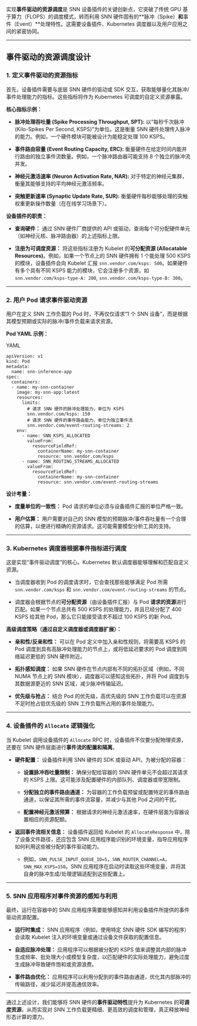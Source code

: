 实现**事件驱动的资源调度**是 SNN 设备插件的关键创新点，它突破了传统 GPU 基于算力（FLOPS）的调度模式，转而利用 SNN 硬件固有的**脉冲（Spike）**和**事件（Event）**处理特性。这需要设备插件、Kubernetes 调度器以及用户应用之间的紧密协同。

---

## 事件驱动的资源调度设计

### 1. 定义事件驱动的资源指标

首先，设备插件需要与底层 SNN 硬件的驱动或 SDK 交互，获取能够量化其脉冲/事件处理能力的指标。这些指标将作为 Kubernetes 可调度的自定义资源暴露。

**核心指标示例：**

- **脉冲处理吞吐量 (Spike Processing Throughput, SPT):** 以“每秒千次脉冲 (Kilo-Spikes Per Second, KSPS)”为单位。这是衡量 SNN 硬件处理传入脉冲的能力。例如，一个硬件模块可能被设计为能稳定处理 100 KSPS。
    
- **事件路由容量 (Event Routing Capacity, ERC):** 衡量硬件在给定时间内能并行路由的独立事件流数量。例如，一个脉冲路由器可能支持 8 个独立的脉冲流并发。
    
- **神经元激活速率 (Neuron Activation Rate, NAR):** 对于特定的神经元集群，衡量其能够支持的平均神经元激活频率。
    
- **突触更新速率 (Synaptic Update Rate, SUR):** 衡量硬件每秒能够处理的突触权重更新操作数量（在在线学习场景下）。
    

**设备插件的职责：**

- **查询硬件：** 通过 SNN 硬件厂商提供的 API 或驱动，查询每个可分配硬件单元（如神经元核、脉冲路由器）的上述指标上限。
    
- **注册为可调度资源：** 将这些指标注册为 Kubelet 的**可分配资源 (Allocatable Resources)**。例如，如果一个节点上的 SNN 硬件拥有 1 个能处理 500 KSPS 的模块，设备插件会向 Kubelet 汇报 `snn.vendor.com/ksps: 500`。如果硬件有多个具有不同 KSPS 能力的模块，它会注册多个资源，如 `snn.vendor.com/ksps-type-A: 200`, `snn.vendor.com/ksps-type-B: 300`。
    

---

### 2. 用户 Pod 请求事件驱动资源

用户在定义 SNN 工作负载的 Pod 时，不再仅仅请求“1 个 SNN 设备”，而是根据其模型预期或实际的脉冲/事件负载来请求资源。

**Pod YAML 示例：**

YAML

```
apiVersion: v1
kind: Pod
metadata:
  name: snn-inference-app
spec:
  containers:
  - name: my-snn-container
    image: my-snn-app:latest
    resources:
      limits:
        # 请求 SNN 硬件的脉冲处理能力，单位为 KSPS
        snn.vendor.com/ksps: 150 
        # 请求 SNN 硬件的事件路由能力，单位为独立事件流
        snn.vendor.com/event-routing-streams: 2 
    env:
      - name: SNN_KSPS_ALLOCATED
        valueFrom:
          resourceFieldRef:
            containerName: my-snn-container
            resource: snn.vendor.com/ksps
      - name: SNN_ROUTING_STREAMS_ALLOCATED
        valueFrom:
          resourceFieldRef:
            containerName: my-snn-container
            resource: snn.vendor.com/event-routing-streams
```

**设计考量：**

- **度量单位的一致性：** Pod 请求的单位必须与设备插件汇报的单位严格一致。
    
- **用户估算：** 用户需要对自己的 SNN 模型的预期脉冲/事件吞吐量有一个合理的估算，以便进行精确的资源请求。这可能需要模型分析工具的支持。
    

---

### 3. Kubernetes 调度器根据事件指标进行调度

这是实现“事件驱动调度”的核心。Kubernetes 默认调度器能够理解和匹配自定义资源。

- 当调度器收到 Pod 的调度请求时，它会查找那些能够满足 Pod 所需 `snn.vendor.com/ksps` 和 `snn.vendor.com/event-routing-streams` 的节点。
    
- 调度器会根据节点的**可分配资源**（由设备插件汇报）与 Pod **请求的资源**进行匹配。如果一个节点总共有 500 KSPS 的处理能力，并且已经分配了 400 KSPS 给其他 Pod，那么它只能接受请求不超过 100 KSPS 的新 Pod。
    

**高级调度策略（通过自定义调度器或调度器扩展）：**

- **亲和性/反亲和性：** 可以在 Pod 定义中加入亲和性规则，将需要高 KSPS 的 Pod 调度到具有高脉冲处理能力的节点上，或将低延迟要求的 Pod 调度到网络延迟更低的 SNN 硬件附近。
    
- **拓扑感知调度：** 如果 SNN 硬件在节点内部有不同的拓扑区域（例如，不同 NUMA 节点上的 SNN 模块），调度器可以感知这些拓扑，并将 Pod 调度到与其数据源更近的 SNN 区域，减少脉冲传输延迟。
    
- **优先级与抢占：** 结合 Pod 的优先级，高优先级的 SNN 工作负载可以在资源不足时抢占低优先级的 SNN 工作负载所占用的事件处理能力。
    

---

### 4. 设备插件的 `Allocate` 逻辑强化

当 Kubelet 调用设备插件的 `Allocate` RPC 时，设备插件不仅要分配物理资源，还要在 SNN 硬件层面进行**事件流的配置和隔离**。

- **硬件配置：** 设备插件利用 SNN 硬件的 SDK 或驱动 API，为被分配的容器：
    
    - **设置脉冲吞吐量限制：** 确保分配给容器的 SNN 硬件单元不会超过其请求的 KSPS 上限。这可能涉及配置硬件的内部队列、调度器或带宽限制。
        
    - **分配独立的事件路由通道：** 为容器的工作负载预留或配置特定的事件路由通道，以保证其所需的事件流容量，并减少与其他 Pod 之间的干扰。
        
    - **配置神经元激活预算：** 根据请求的神经元激活速率，在硬件层面为容器设置相应的资源配额。
        
- **返回事件流相关信息：** 设备插件返回给 Kubelet 的 `AllocateResponse` 中，除了设备文件路径，还应包含 SNN 应用程序能识别的环境变量，指导应用程序如何利用这些被分配的事件驱动能力。
    
    - 例如，`SNN_PULSE_INPUT_QUEUE_ID=5`，`SNN_ROUTER_CHANNEL=A`，`SNN_MAX_KSPS=150`。SNN 应用程序在启动时读取这些环境变量，并将其自身的脉冲生成/处理逻辑适配到这些配置上。
        

---

### 5. SNN 应用程序对事件资源的感知与利用

最终，运行在容器中的 SNN 应用程序需要能够感知并利用设备插件所提供的事件驱动资源配置。

- **运行时集成：** SNN 应用程序（例如，使用特定 SNN 硬件 SDK 编写的程序）会读取 Kubelet 注入的环境变量或通过设备文件获取的配置信息。
    
- **自适应脉冲处理：** 应用程序可以根据被分配的 KSPS 值来调整其内部的脉冲生成频率、批处理大小或模型复杂度，以匹配硬件的实际处理能力，避免过度生成脉冲导致硬件饱和或资源浪费。
    
- **事件路由优化：** 应用程序可以利用分配到的事件路由通道，优化其内部脉冲的传输路径，减少延迟并提高通信效率。
    

---

通过上述设计，我们能够将 SNN 硬件的**事件驱动特性**提升为 Kubernetes 的**可调度资源**，从而实现对 SNN 工作负载更精细、更高效的调度和管理，真正释放神经形态计算的潜力。